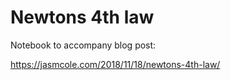 # Newtons 4th law

Notebook to accompany blog post:

https://jasmcole.com/2018/11/18/newtons-4th-law/

